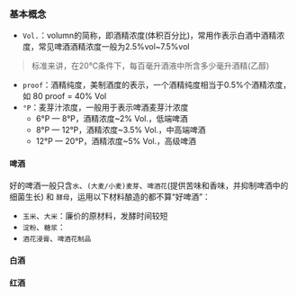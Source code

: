 ### 基本概念
- `Vol.`：volumn的简称，即酒精浓度(体积百分比)，常用作表示白酒中酒精浓度，常见啤酒酒精浓度一般为2.5%vol~7.5%vol
> 标准来讲，在20℃条件下，每百毫升酒液中所含多少毫升酒精(乙醇)
- `proof`：酒精纯度，美制酒度的表示，一个酒精纯度相当于0.5%个酒精浓度，如 80 proof = 40% Vol
- `°P`：麦芽汁浓度，一般用于表示啤酒麦芽汁浓度
    - 6°P — 8°P，酒精浓度~2% Vol.，低端啤酒
    - 8°P — 12°P，酒精浓度~3.5% Vol.，中高端啤酒
    - 12°P — 20°P，酒精浓度~5% Vol.，高级啤酒
#### 啤酒
好的啤酒一般只含`水`、`(大麦/小麦)麦芽`、`啤酒花`(提供苦味和香味，并抑制啤酒中的细菌生长) 和 `酵母`，运用以下材料酿造的都不算“好啤酒”：

- `玉米`、`大米`：廉价的原材料，发酵时间较短
- `淀粉`、`糖浆`：
- `酒花浸膏`、`啤酒花制品`

#### 白酒

#### 红酒